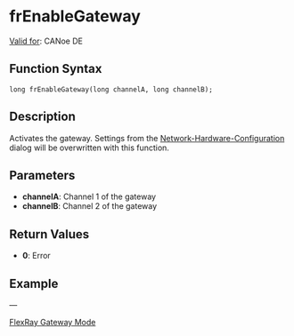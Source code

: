 # frEnableGateway

[Valid for](../../../Shared/FeatureAvailability.md): CANoe DE

## Function Syntax

```plaintext
long frEnableGateway(long channelA, long channelB);
```

## Description

Activates the gateway. Settings from the [Network-Hardware-Configuration](../../../CANoeCANalyzer/Ribbon/Hardware/NetworkHardware.md) dialog will be overwritten with this function.

## Parameters

- **channelA**: Channel 1 of the gateway
- **channelB**: Channel 2 of the gateway

## Return Values

- **0**: Error

## Example

—

[FlexRay Gateway Mode](../../../CANoeCANalyzer/FlexRay/FlexRayGatewayMode.md)
